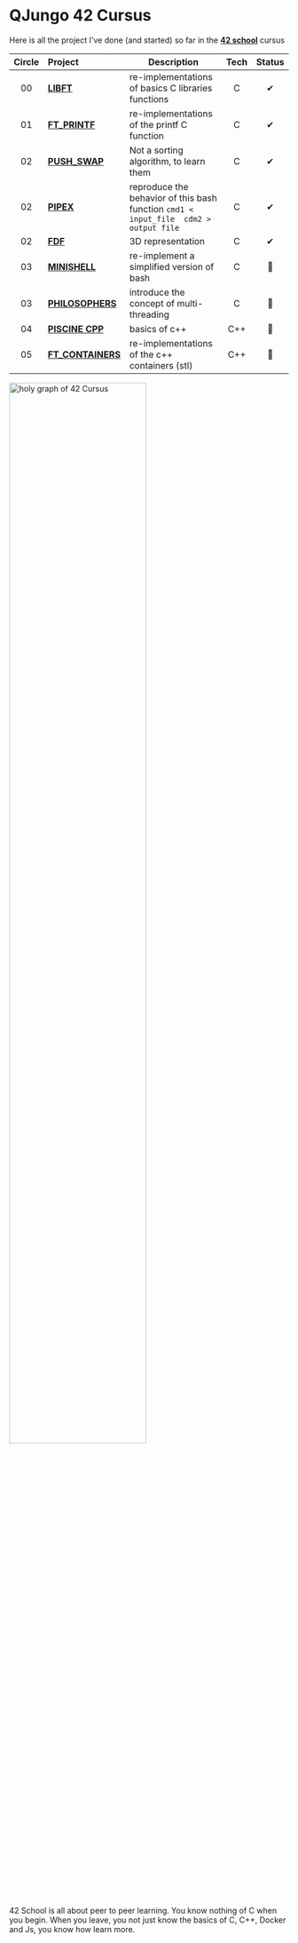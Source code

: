 # QJungo 42 Cursus
Here is all the project I've done (and started) so far in the [**42 school**](https://42lausanne.ch/) cursus



| Circle | Project                                                                             | Description                                                                          | Tech | Status |
|:------:|:------------------------------------------------------------------------------------|--------------------------------------------------------------------------------------|:----:|:------:|
|   00   | [**LIBFT**](https://github.com/QJungo-42Cursus/libft)                               | re-implementations of basics C libraries functions                                   |  C   |   ✔    |
|   01   | [**FT_PRINTF**](https://github.com/QJungo-42Cursus/libft/tree/master/prt/ft_printf) | re-implementations of the printf C function                                          |  C   |   ✔    |
|   02   | [**PUSH_SWAP**](https://github.com/QJungo-42Cursus/push_swap)                       | Not a sorting algorithm, to learn them                                               |  C   |   ✔    |
|   02   | [**PIPEX**](https://github.com/QJungo-42Cursus/pipex)                               | reproduce the behavior of this bash function `cmd1 < input_file  cdm2 > output file` |  C   |   ✔    |
|   02   | [**FDF**](https://github.com/QJungo-42Cursus/fdf)                                   | 3D representation                                                                    |  C   |   ✔    |
|   03   | [**MINISHELL**](https://github.com/JungoQuentin/minishell)                          | re-implement a simplified version of bash                                            |  C   |   📌   |
|   03   | [**PHILOSOPHERS**](https://github.com/QJungo-42Cursus/philosophers)                 | introduce the concept of multi-threading                                             |  C   |   📂   |
|   04   | [**PISCINE CPP**](https://github.com/QJungo-42Cursus/cpp)                           | basics of c++                                                                        | C++  |   📂   |
|   05   | [**FT_CONTAINERS**](https://github.com/QJungo-42Cursus/ft_containers)               | re-implementations of the c++ containers (stl)                                       | C++  |   📂   |

<img alt="holy graph of 42 Cursus" src="https://github.com/QJungo-42Cursus/.github/blob/main/profile/little_holy_graph.png" width="70%"/>

42 School is all about peer to peer learning. You know nothing of C when you begin.
When you leave, you not just know the basics of C, C++, Docker and Js, you know how learn more.

<!--
TODO article sur 42 s'ils ne connaissent

TODO add
|   01   | [**GET_NEXT_LINE**](https://github.com/QJungo-42Cursus/libft/blob/master/get_next_line.c) |  C   |   ✔    |
-->
